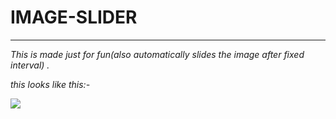 # IMAGE-SLIDER

---

_This is made just for fun(also automatically slides the image after fixed interval) ._

_this looks like this:-_

![](images/imageslider.gif)



 
